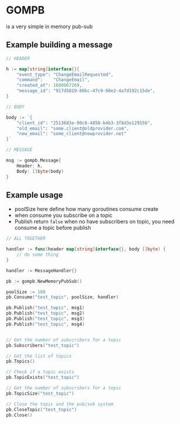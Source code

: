 # GOMPB

is a very simple in memory pub-sub 

## Example building a message

```go
// HEADER

h := map[string]interface{}{
    "event_type": "ChangeEmailRequested",
    "command":    "ChangeEmail",
    "created_at": 1680067269,
    "message_id": "917d5819-86bc-47c9-98e2-4a7d192c15de",
}
```
```go
// BODY

body := `{
    "client_id": "2513683e-90c8-4858-b4b3-3f8d3e129156",
    "old_email": "some.client@oldprovider.com",
    "new_email": "some_client@newprovider.net"
}`
```
```go
// MESSAGE

msg := gompb.Message{
    Header: h,
    Body: []byte(body)
}
```

## Example usage

- poolSize here define how many goroutines consume create
- when consume you subscribe on a topic 
- Publish return `false` when no have subscribers on topic, you need consume a topic before publish

```go
// ALL TOGETHER

handler := func(header map[string]interface{}, body []byte) {
	// do some thing 
}

handler := MessageHandler{}

pb := gompb.NewMemoryPubSub()

poolSize := 100
pb.Consume("test_topic", poolSize, handler)

pb.Publish("test_topic", msg1)
pb.Publish("test_topic", msg2)
pb.Publish("test_topic", msg3)
pb.Publish("test_topic", msg4)


// Get the number of subscribers for a topic
pb.Subscribers("test_topic")

// Get the list of topics
pb.Topics()

// Check if a topic exists
pb.TopicExists("test_topic")

// Get the number of subscribers for a topic
pb.TopicSize("test_topic")

// Close the topic and the pub/sub system
pb.CloseTopic("test_topic")
pb.Close()
```